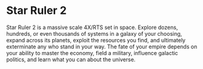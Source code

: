 # Star Ruler 2
Star Ruler 2 is a massive scale 4X/RTS set in space. Explore dozens, hundreds,
or even thousands of systems in a galaxy of your choosing, expand across its
planets, exploit the resources you find, and ultimately exterminate any who
stand in your way. The fate of your empire depends on your ability to master
the economy, field a military, influence galactic politics, and learn what you
can about the universe.

